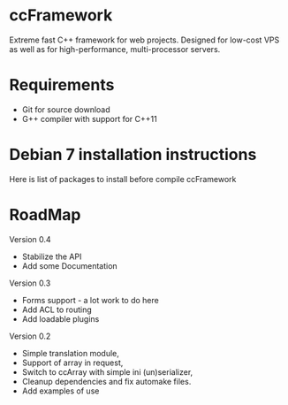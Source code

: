 ccFramework
===========

Extreme fast C++ framework for web projects. Designed for low-cost VPS as well as for high-performance, multi-processor servers.

Requirements
===========
* Git for source download
* G++ compiler with support for C++11


Debian 7 installation instructions
===========
Here is list of packages to install before compile ccFramework


RoadMap
===========
Version 0.4
* Stabilize the API
* Add some Documentation

Version 0.3
* Forms support - a lot work to do here
* Add ACL to routing
* Add loadable plugins

Version 0.2
* Simple translation module,
* Support of array in request,
* Switch to ccArray with simple ini (un)serializer,
* Cleanup dependencies and fix automake files.
* Add examples of use
